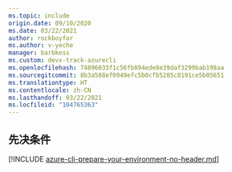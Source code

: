 ```yaml
---
ms.topic: include
origin.date: 09/10/2020
ms.date: 03/22/2021
author: rockboyfor
ms.author: v-yeche
manager: barbkess
ms.custom: devx-track-azurecli
ms.openlocfilehash: 74896033f1c56fb894ede8e39daf3299bab198aa
ms.sourcegitcommit: 8b3a588ef0949efc5b0cfb5285c8191ce5b05651
ms.translationtype: HT
ms.contentlocale: zh-CN
ms.lasthandoff: 03/22/2021
ms.locfileid: "104765363"
---
```

<!--Verified successfully-->
## <a name="prerequisites"></a>先决条件

[!INCLUDE [azure-cli-prepare-your-environment-no-header.md](azure-cli-prepare-your-environment-no-header.md)]

<!-- Update_Description: update meta properties, wording update, update link -->